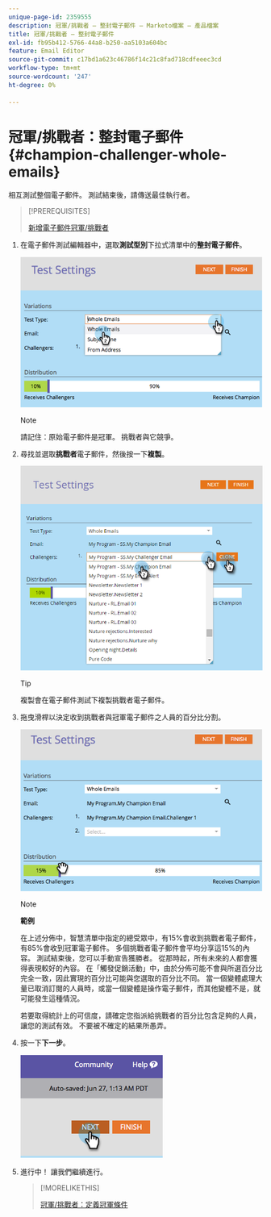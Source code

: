 ```yaml
---
unique-page-id: 2359555
description: 冠軍/挑戰者 — 整封電子郵件 — Marketo檔案 — 產品檔案
title: 冠軍/挑戰者 — 整封電子郵件
exl-id: fb95b412-5766-44a8-b250-aa5103a604bc
feature: Email Editor
source-git-commit: c17bd1a623c46786f14c21c8fad718cdfeeec3cd
workflow-type: tm+mt
source-wordcount: '247'
ht-degree: 0%

---
```


# 冠軍/挑戰者：整封電子郵件 {#champion-challenger-whole-emails}

相互測試整個電子郵件。 測試結束後，請傳送最佳執行者。

>[!PREREQUISITES]
>
>[新增電子郵件冠軍/挑戰者](/help/marketo/product-docs/email-marketing/general/functions-in-the-editor/email-tests-champion-challenger/add-an-email-champion-challenger.md)

1. 在電子郵件測試編輯器中，選取&#x200B;**測試型別**&#x200B;下拉式清單中的&#x200B;**整封電子郵件**。

   ![](assets/image2014-9-12-16-3a39-3a14.png)

   >[!NOTE]
   >
   >請記住：原始電子郵件是冠軍。 挑戰者與它競爭。

1. 尋找並選取&#x200B;**挑戰者**&#x200B;電子郵件，然後按一下&#x200B;**複製**。

   ![](assets/image2015-8-10-11-3a46-3a28.png)

   >[!TIP]
   >
   >複製會在電子郵件測試下複製挑戰者電子郵件。

1. 拖曳滑桿以決定收到挑戰者與冠軍電子郵件之人員的百分比分割。

   ![](assets/image2014-9-12-16-3a41-3a44.png)

   >[!NOTE]
   >
   >**範例**
   >
   >在上述分佈中，智慧清單中指定的總受眾中，有15%會收到挑戰者電子郵件，有85%會收到冠軍電子郵件。 多個挑戰者電子郵件會平均分享這15%的內容。 測試結束後，您可以手動宣告獲勝者。 從那時起，所有未來的人都會獲得表現較好的內容。 在「觸發促銷活動」中，由於分佈可能不會與所選百分比完全一致，因此實現的百分比可能與您選取的百分比不同。 當一個變體處理大量已取消訂閱的人員時，或當一個變體是操作電子郵件，而其他變體不是，就可能發生這種情況。

   若要取得統計上的可信度，請確定您指派給挑戰者的百分比包含足夠的人員，讓您的測試有效。 不要被不確定的結果所愚弄。

1. 按一下&#x200B;**下一步**。

   ![](assets/image2014-9-12-16-3a42-3a9.png)

1. 進行中！ 讓我們繼續進行。

   >[!MORELIKETHIS]
   >
   >[冠軍/挑戰者：定義冠軍條件](/help/marketo/product-docs/email-marketing/general/functions-in-the-editor/email-tests-champion-challenger/champion-challenger-define-champion-criteria.md)
